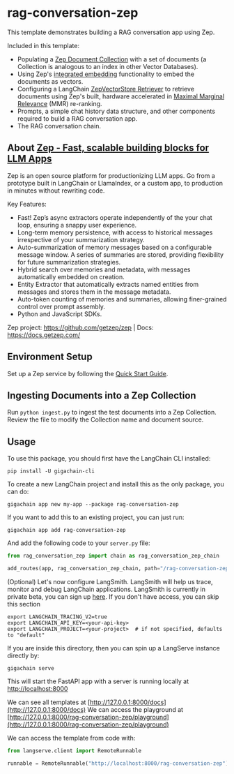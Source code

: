 # rag-conversation-zep

This template demonstrates building a RAG conversation app using Zep. 

Included in this template:
- Populating a [Zep Document Collection](https://docs.getzep.com/sdk/documents/) with a set of documents (a Collection is analogous to an index in other Vector Databases).
- Using Zep's [integrated embedding](https://docs.getzep.com/deployment/embeddings/) functionality to embed the documents as vectors.
- Configuring a LangChain [ZepVectorStore Retriever](https://docs.getzep.com/sdk/documents/) to retrieve documents using Zep's built, hardware accelerated in [Maximal Marginal Relevance](https://docs.getzep.com/sdk/search_query/) (MMR) re-ranking.
- Prompts, a simple chat history data structure, and other components required to build a RAG conversation app.
- The RAG conversation chain.

## About [Zep - Fast, scalable building blocks for LLM Apps](https://www.getzep.com/)
Zep is an open source platform for productionizing LLM apps. Go from a prototype built in LangChain or LlamaIndex, or a custom app, to production in minutes without rewriting code.

Key Features:

- Fast! Zep’s async extractors operate independently of the your chat loop, ensuring a snappy user experience.
- Long-term memory persistence, with access to historical messages irrespective of your summarization strategy.
- Auto-summarization of memory messages based on a configurable message window. A series of summaries are stored, providing flexibility for future summarization strategies.
- Hybrid search over memories and metadata, with messages automatically embedded on creation.
- Entity Extractor that automatically extracts named entities from messages and stores them in the message metadata.
- Auto-token counting of memories and summaries, allowing finer-grained control over prompt assembly.
- Python and JavaScript SDKs.

Zep project: https://github.com/getzep/zep | Docs: https://docs.getzep.com/

## Environment Setup

Set up a Zep service by following the [Quick Start Guide](https://docs.getzep.com/deployment/quickstart/).

## Ingesting Documents into a Zep Collection

Run `python ingest.py` to ingest the test documents into a Zep Collection. Review the file to modify the Collection name and document source.


## Usage

To use this package, you should first have the LangChain CLI installed:

```shell
pip install -U gigachain-cli
```

To create a new LangChain project and install this as the only package, you can do:

```shell
gigachain app new my-app --package rag-conversation-zep
```

If you want to add this to an existing project, you can just run:

```shell
gigachain app add rag-conversation-zep
```

And add the following code to your `server.py` file:
```python
from rag_conversation_zep import chain as rag_conversation_zep_chain

add_routes(app, rag_conversation_zep_chain, path="/rag-conversation-zep")
```

(Optional) Let's now configure LangSmith. 
LangSmith will help us trace, monitor and debug LangChain applications. 
LangSmith is currently in private beta, you can sign up [here](https://smith.langchain.com/). 
If you don't have access, you can skip this section


```shell
export LANGCHAIN_TRACING_V2=true
export LANGCHAIN_API_KEY=<your-api-key>
export LANGCHAIN_PROJECT=<your-project>  # if not specified, defaults to "default"
```

If you are inside this directory, then you can spin up a LangServe instance directly by:

```shell
gigachain serve
```

This will start the FastAPI app with a server is running locally at 
[http://localhost:8000](http://localhost:8000)

We can see all templates at [http://127.0.0.1:8000/docs](http://127.0.0.1:8000/docs)
We can access the playground at [http://127.0.0.1:8000/rag-conversation-zep/playground](http://127.0.0.1:8000/rag-conversation-zep/playground)  

We can access the template from code with:

```python
from langserve.client import RemoteRunnable

runnable = RemoteRunnable("http://localhost:8000/rag-conversation-zep")
```